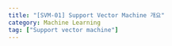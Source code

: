 ```yaml
---
title: "[SVM-01] Support Vector Machine 개요"
category: Machine Learning
tag: ["Support vector machine"]
---
```


